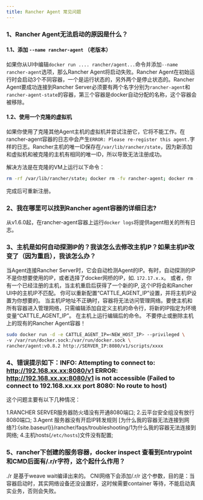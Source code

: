 ```yaml
---
title: Rancher Agent 常见问题
---
```



### 1、Rancher Agent无法启动的原因是什么？

#### 1.1、添加 `--name rancher-agent` （老版本）

如果你从UI中编辑`docker run .... rancher/agent...`命令并添加`--name rancher-agent`选项，那么Rancher Agent将启动失败。Rancher Agent在初始运行时会启动3个不同容器，一个是运行状态的，另外两个是停止状态的。Rancher Agent要成功连接到Rancher Server必须要有两个名字分别为`rancher-agent`和`rancher-agent-state`的容器，第三个容器是docker自动分配的名称，这个容器会被移除。

#### 1.2、使用一个克隆的虚拟机

如果你使用了克隆其他Agent主机的虚拟机并尝试注册它，它将不能工作。在rancher-agent容器的日志中会产生`ERROR: Please re-register this agent.`字样的日志。Rancher主机的唯一ID保存在`/var/lib/rancher/state`，因为新添加和虚拟机和被克隆的主机有相同的唯一ID，所以导致无法注册成功。

解决方法是在克隆的VM上运行以下命令： 

```bash
rm -rf /var/lib/rancher/state; docker rm -fv rancher-agent; docker rm -fv rancher-agent-state
```
完成后可重新注册。

### 2、我在哪里可以找到Rancher agent容器的详细日志?

从v1.6.0起，在rancher-agent容器上运行`docker logs`将提供agent相关的所有日志。

### 3、主机是如何自动探测IP的？我该怎么去修改主机IP？如果主机IP改变了（因为重启），我该怎么办？

当Agent连接Rancher Server时，它会自动检测Agent的IP。有时，自动探测的IP不是你想要使用的IP，或者选择了docker网桥的IP，如. `172.17.x.x`。
或者，你有一个已经注册的主机，当主机重启后获得了一个新的IP, 这个IP将会和Rancher UI中的主机IP不匹配。
你可以重新配置“CATTLE_AGENT_IP”设置，并将主机IP设置为你想要的。
当主机IP地址不正确时，容器将无法访问管理网络。要使主机和所有容器进入管理网络，只需编辑添加自定义主机的命令行，将新的IP指定为环境变量“CATTLE_AGENT_IP”。 在主机上运行编辑后的命令。 不要停止或删除主机上的现有的Rancher Agent容器！

```bash
sudo docker run -d -e CATTLE_AGENT_IP=<NEW_HOST_IP> --privileged \
-v /var/run/docker.sock:/var/run/docker.sock \
rancher/agent:v0.8.2 http://SERVER_IP:8080/v1/scripts/xxxx
```

### 4、错误提示如下：INFO: Attempting to connect to: http://192.168.xx.xx:8080/v1    ERROR: http://192.168.xx.xx:8080/v1 is not accessible (Failed to connect to 192.168.xx.xx port 8080: No route to host)


这个问题主要有以下几种情况：

1.RANCHER SERVER服务器防火墙没有开通8080端口;
2.云平台安全组没有放行8080端口;
3.Agent 服务器没有开启IP转发规则 [为什么我的容器无法连接到网络?]:{site.baseurl}}/rancher/faqs/troubleshooting/1为什么我的容器无法连接到网络;
4.主机hosts(`/etc/hosts`)文件没有配置;


### 5、rancher下创建的服务容器，docker inspect 查看到Entrypoint和CMD后面有/.r/r字符，这个起什么作用？

./r 是基于weave wait编译出来的。
CNI网络下会添加/.r/r  这个参数，目的是：当容器启动时，其实网络设备还没设置好，这时候需要container 等待，不能启动真实业务，否则会失败。
